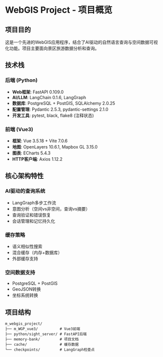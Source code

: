 # WebGIS Project - 项目概览

## 项目目的
这是一个先进的WebGIS应用程序，结合了AI驱动的自然语言查询与空间数据可视化功能。项目主要面向景区旅游数据分析和查询。

## 技术栈

### 后端 (Python)
- **Web框架**: FastAPI 0.109.0
- **AI/LLM**: LangChain 0.1.6, LangGraph
- **数据库**: PostgreSQL + PostGIS, SQLAlchemy 2.0.25
- **配置管理**: Pydantic 2.5.3, pydantic-settings 2.1.0
- **开发工具**: pytest, black, flake8 (注释状态)

### 前端 (Vue3)
- **框架**: Vue 3.5.18 + Vite 7.0.6
- **地图**: OpenLayers 10.6.1, Mapbox GL 3.15.0
- **图表**: ECharts 5.4.3
- **HTTP客户端**: Axios 1.12.2

## 核心架构特性

### AI驱动的查询系统
- LangGraph多步工作流
- 意图分析（空间vs非空间，查询vs摘要）
- 查询验证和错误恢复
- 会话管理和记忆持久化

### 缓存策略
- 语义相似性搜索
- 混合缓存（内存+数据库）
- 外部缓存支持

### 空间数据支持
- PostgreSQL + PostGIS
- GeoJSON转换
- 坐标系统转换

## 项目结构
```
m_webgis_project/
├── m_WGP_vue3/          # Vue3前端
├── python/sight_server/ # FastAPI后端
├── memory-bank/         # 项目文档
├── cache/               # 缓存数据
└── checkpoints/         # LangGraph检查点
```